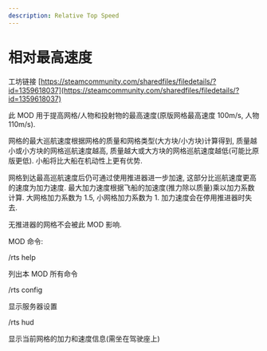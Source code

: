 ```yaml
---
description: Relative Top Speed
---
```


# 相对最高速度

工坊链接 [https://steamcommunity.com/sharedfiles/filedetails/?id=1359618037](https://steamcommunity.com/sharedfiles/filedetails/?id=1359618037)

此 MOD 用于提高网格/人物和投射物的最高速度(原版网格最高速度 100m/s, 人物 110m/s).

网格的最大巡航速度根据网格的质量和网格类型(大方块/小方块)计算得到, 质量越小或小方块的网格巡航速度越高, 质量越大或大方块的网格巡航速度越低(可能比原版更低). 小船将比大船在机动性上更有优势.

网格到达最高巡航速度后仍可通过使用推进器进一步加速, 这部分比巡航速度更高的速度为加力速度. 最大加力速度根据飞船的加速度(推力除以质量)乘以加力系数计算. 大网格加力系数为 1.5, 小网格加力系数为 1. 加力速度会在停用推进器时失去.

无推进器的网格不会被此 MOD 影响.



MOD 命令:

/rts help

列出本 MOD 所有命令

/rts config

显示服务器设置

/rts hud

显示当前网格的加力和速度信息(需坐在驾驶座上)
